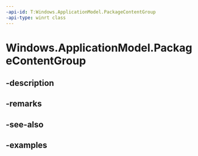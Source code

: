 ```yaml
---
-api-id: T:Windows.ApplicationModel.PackageContentGroup
-api-type: winrt class
---
```


<!-- Class syntax.
public class PackageContentGroup 
-->

# Windows.ApplicationModel.PackageContentGroup

## -description

## -remarks

## -see-also

## -examples

